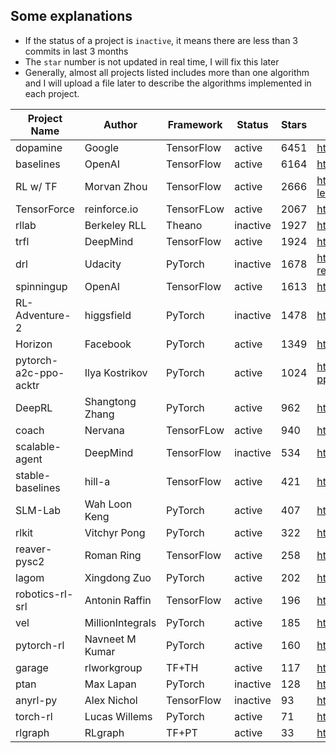 ## Some explanations 
-  If the status of a project is `inactive`, it means there are less than 3 commits in last 3 months
-  The `star` number is not updated in real time, I will fix this later
-  Generally, almost all projects listed includes more than one algorithm and I will upload a file later to describe the algorithms implemented in each project.


|Project Name         |Author          |Framework |Status  |Stars|Repo|
|---------------------|----------------|----------|--------|-----|----|
|dopamine             |Google          |TensorFlow|active  |6451 |https://github.com/google/dopamine |
|baselines            |OpenAI          |TensorFlow|active  |6164 |https://github.com/openai/baselines |
|RL w/ TF             |Morvan Zhou     |TensorFlow|active  |2666 |https://github.com/MorvanZhou/Reinforcement-learning-with-tensorflow |
|TensorForce          |reinforce.io    |TensorFLow|active  |2067 |https://github.com/reinforceio/tensorforce |
|rllab                |Berkeley RLL    |Theano    |inactive|1927 |https://github.com/rll/rllab |
|trfl                 |DeepMind        |TensorFlow|active  |1924 |https://github.com/deepmind/trfl |
|drl                  |Udacity         |PyTorch   |inactive|1678 |https://github.com/udacity/deep-reinforcement-learning |
|spinningup           |OpenAI          |TensorFlow|active  |1613 |https://github.com/openai/spinningup |
|RL-Adventure-2       |higgsfield      |PyTorch   |inactive|1478 |https://github.com/higgsfield/RL-Adventure-2 |
|Horizon              |Facebook        |PyTorch   |active  |1349 |https://github.com/facebookresearch/Horizon |
|pytorch-a2c-ppo-acktr|Ilya Kostrikov  |PyTorch   |active  |1024 |https://github.com/ikostrikov/pytorch-a2c-ppo-acktr |
|DeepRL               |Shangtong Zhang |PyTorch   |active  |962  |https://github.com/ShangtongZhang/DeepRL |
|coach                |Nervana         |TensorFLow|active  |940  |https://github.com/NervanaSystems/coach |
|scalable-agent       |DeepMind        |TensorFlow|inactive|534  |https://github.com/deepmind/scalable_agent |
|stable-baselines     |hill-a          |TensorFlow|active  |421  |https://github.com/hill-a/stable-baselines |
|SLM-Lab              |Wah Loon Keng   |PyTorch   |active  |407  |https://github.com/kengz/SLM-Lab |
|rlkit                |Vitchyr Pong    |PyTorch   |active  |322  |https://github.com/vitchyr/rlkit |
|reaver-pysc2         |Roman Ring      |TensorFlow|active  |258  |https://github.com/inoryy/reaver-pysc2 |
|lagom                |Xingdong Zuo    |PyTorch   |active  |202  |https://github.com/zuoxingdong/lagom |
|robotics-rl-srl      |Antonin Raffin  |TensorFlow|active  |196  |https://github.com/araffin/robotics-rl-srl |
|vel                  |MillionIntegrals|PyTorch   |active  |185  |https://github.com/MillionIntegrals/vel |
|pytorch-rl           |Navneet M Kumar |PyTorch   |active  |160  |https://github.com/navneet-nmk/pytorch-rl |
|garage               |rlworkgroup     |TF+TH     |active  |117  |https://github.com/rlworkgroup/garage |
|ptan                 |Max Lapan       |PyTorch   |inactive|128  |https://github.com/Shmuma/ptan |
|anyrl-py             |Alex Nichol     |TensorFlow|inactive|93   |https://github.com/unixpickle/anyrl-py |
|torch-rl             |Lucas Willems   |PyTorch   |active  |71   |https://github.com/lcswillems/torch-rl |
|rlgraph              |RLgraph         |TF+PT     |active  |33   |https://github.com/rlgraph/rlgraph |
